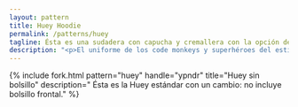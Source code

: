 ```yaml
---
layout: pattern
title: Huey Hoodie
permalink: /patterns/huey
tagline: Ésta es una sudadera con capucha y cremallera con la opción de un bolsillo frontal
description: "<p>El uniforme de los code monkeys y superhéroes del estilo, ésta es la icónica sudadera con capucha y cremallera.</p><p>Póntela con una camiseta vintage de Nintendo, o con camisa, corbata y chaqueta para ese look <em>No me comprometo con nada</em>.</p><p>Es también el compañero perfecto para un té en el sofá, y probablemente tu pareja se la pondrá más de lo que tenías previsto.</p>"
---
```

{% include fork.html
    pattern="huey"
    handle="ypndr"
    title="Huey sin bolsillo"
    description="
    Ésta es la Huey estándar con un cambio: no incluye bolsillo frontal."
%}

